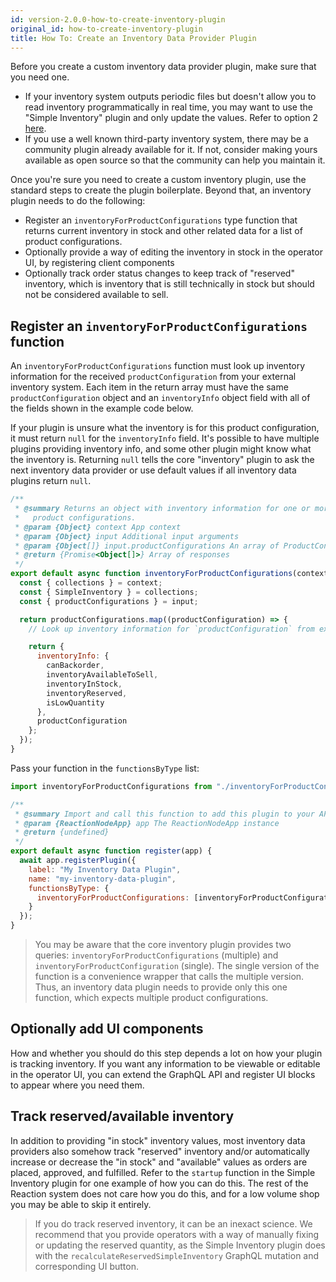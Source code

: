 ```yaml
---
id: version-2.0.0-how-to-create-inventory-plugin
original_id: how-to-create-inventory-plugin
title: How To: Create an Inventory Data Provider Plugin
---
```


Before you create a custom inventory data provider plugin, make sure that you need one.
- If your inventory system outputs periodic files but doesn't allow you to read inventory programmatically in real time, you may want to use the "Simple Inventory" plugin and only update the values. Refer to option 2 [here](./core-plugins-simple-inventory#how-to-sync-inventory-quantities-from-an-external-system).
- If you use a well known third-party inventory system, there may be a community plugin already available for it. If not, consider making yours available as open source so that the community can help you maintain it.

Once you're sure you need to create a custom inventory plugin, use the standard steps to create the plugin boilerplate. Beyond that, an inventory plugin needs to do the following:
- Register an `inventoryForProductConfigurations` type function that returns current inventory in stock and other related data for a list of product configurations.
- Optionally provide a way of editing the inventory in stock in the operator UI, by registering client components
- Optionally track order status changes to keep track of "reserved" inventory, which is inventory that is still technically in stock but should not be considered available to sell.

## Register an `inventoryForProductConfigurations` function

An `inventoryForProductConfigurations` function must look up inventory information for the received `productConfiguration` from your external inventory system. Each item in the return array must have the same `productConfiguration` object and an `inventoryInfo` object field with all of the fields shown in the example code below.

If your plugin is unsure what the inventory is for this product configuration, it must return `null` for the `inventoryInfo` field. It's possible to have multiple plugins providing inventory info, and some other plugin might know what the inventory is. Returning `null` tells the core "inventory" plugin to ask the next inventory data provider or use default values if all inventory data plugins return `null`.

```js
/**
 * @summary Returns an object with inventory information for one or more
 *   product configurations.
 * @param {Object} context App context
 * @param {Object} input Additional input arguments
 * @param {Object[]} input.productConfigurations An array of ProductConfiguration objects
 * @return {Promise<Object[]>} Array of responses
 */
export default async function inventoryForProductConfigurations(context, input) {
  const { collections } = context;
  const { SimpleInventory } = collections;
  const { productConfigurations } = input;

  return productConfigurations.map((productConfiguration) => {
    // Look up inventory information for `productConfiguration` from external system.

    return {
      inventoryInfo: {
        canBackorder,
        inventoryAvailableToSell,
        inventoryInStock,
        inventoryReserved,
        isLowQuantity
      },
      productConfiguration
    };
  });
}
```

Pass your function in the `functionsByType` list:

```js
import inventoryForProductConfigurations from "./inventoryForProductConfigurations";

/**
 * @summary Import and call this function to add this plugin to your API.
 * @param {ReactionNodeApp} app The ReactionNodeApp instance
 * @return {undefined}
 */
export default async function register(app) {
  await app.registerPlugin({
    label: "My Inventory Data Plugin",
    name: "my-inventory-data-plugin",
    functionsByType: {
      inventoryForProductConfigurations: [inventoryForProductConfigurations]
    }
  });
}
```

> You may be aware that the core inventory plugin provides two queries: `inventoryForProductConfigurations` (multiple) and `inventoryForProductConfiguration` (single). The single version of the function is a convenience wrapper that calls the multiple version. Thus, an inventory data plugin needs to provide only this one function, which expects multiple product configurations.

## Optionally add UI components

How and whether you should do this step depends a lot on how your plugin is tracking inventory. If you want any information to be viewable or editable in the operator UI, you can extend the GraphQL API and register UI blocks to appear where you need them.

## Track reserved/available inventory

In addition to providing "in stock" inventory values, most inventory data providers also somehow track "reserved" inventory and/or automatically increase or decrease the "in stock" and "available" values as orders are placed, approved, and fulfilled. Refer to the `startup` function in the Simple Inventory plugin for one example of how you can do this. The rest of the Reaction system does not care how you do this, and for a low volume shop you may be able to skip it entirely.

> If you do track reserved inventory, it can be an inexact science. We recommend that you provide operators with a way of manually fixing or updating the reserved quantity, as the Simple Inventory plugin does with the `recalculateReservedSimpleInventory` GraphQL mutation and corresponding UI button.
